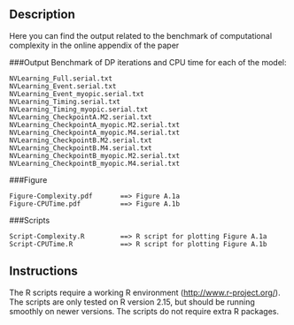 Description
------------

Here you can find the output related to the benchmark of computational complexity in the online appendix of the paper

###Output
Benchmark of DP iterations and CPU time for each of the model:

	NVLearning_Full.serial.txt	NVLearning_Event.serial.txt	NVLearning_Event_myopic.serial.txt	NVLearning_Timing.serial.txt	NVLearning_Timing_myopic.serial.txt	NVLearning_CheckpointA.M2.serial.txt	NVLearning_CheckpointA_myopic.M2.serial.txt	NVLearning_CheckpointA_myopic.M4.serial.txt	NVLearning_CheckpointB.M2.serial.txt	NVLearning_CheckpointB.M4.serial.txt	NVLearning_CheckpointB_myopic.M2.serial.txt	NVLearning_CheckpointB_myopic.M4.serial.txt
###Figure

	Figure-Complexity.pdf		==> Figure A.1a
	Figure-CPUTime.pdf			==> Figure A.1b

###Scripts

	Script-Complexity.R			==> R script for plotting Figure A.1a
	Script-CPUTime.R			==> R script for plotting Figure A.1b
Instructions
------------

The R scripts require a working R environment (http://www.r-project.org/). The scripts are only tested on R version 2.15, but should be running smoothly on newer versions. The scripts do not require extra R packages.
